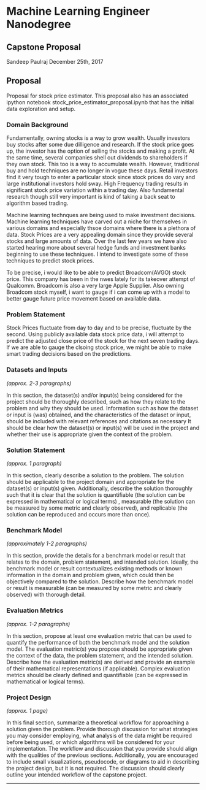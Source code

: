 # Machine Learning Engineer Nanodegree
## Capstone Proposal
Sandeep Paulraj 
December 25th, 2017

## Proposal

Proposal for stock price estimator.
This proposal also has an associated ipython notebook stock_price_estimator_proposal.ipynb that has the initial data exploration and setup.


### Domain Background

Fundamentally, owning stocks is a way to grow wealth. Usually investors buy stocks after some due dilligence and research. If the stock price goes up, the investor has the option of selling the stocks and making a profit. At the same time, several companies shell out dividends to shareholders if they own stock. This too is a way to accumulate wealth. However, traditional buy and hold techniques are no longer in vogue these days. Retail investors find it very tough to enter a particular stock since stock prices do vary and large institutional investors hold sway. High Frequency trading results in significant stock price variation within a trading day. Also fundamental research though still very important is kind of taking a back seat to algorithm based trading.

Machine learning technques are being used to make investment decisions. Machine learning techniques have carved out a niche for themselves in various domains and especially thsoe domains where there is a plethora of data. Stock Prices are a very appealing domain since they provide several stocks and large amounts of data. Over the last few years we have also started hearing more about several hedge funds and investment banks beginning to use these techniques. I intend to investigate some of these techniques to predict stock prices.

To be precise, i would like to be able to predict Broadcom(AVGO) stock price. This company has been in the nwes lately for its takeover attempt of Qualcomm. Broadcom is also a very large Apple Supplier. Also owning Broadcom stock myself, i want to gauge if i can come up with a model to better gauge future price movement based on available data.

### Problem Statement

Stock Prices fluctuate from day to day and to be precise, fluctuate by the second. Using publicly available data stock price data, i will attempt to predict the adjusted close price of the stock for the next seven trading days. If we are able to gauge the clsoing stock price, we might be able to make smart trading decisions based on the predictions.

### Datasets and Inputs
_(approx. 2-3 paragraphs)_

In this section, the dataset(s) and/or input(s) being considered for the project should be thoroughly described, such as how they relate to the problem and why they should be used. Information such as how the dataset or input is (was) obtained, and the characteristics of the dataset or input, should be included with relevant references and citations as necessary It should be clear how the dataset(s) or input(s) will be used in the project and whether their use is appropriate given the context of the problem.

### Solution Statement
_(approx. 1 paragraph)_

In this section, clearly describe a solution to the problem. The solution should be applicable to the project domain and appropriate for the dataset(s) or input(s) given. Additionally, describe the solution thoroughly such that it is clear that the solution is quantifiable (the solution can be expressed in mathematical or logical terms) , measurable (the solution can be measured by some metric and clearly observed), and replicable (the solution can be reproduced and occurs more than once).

### Benchmark Model
_(approximately 1-2 paragraphs)_

In this section, provide the details for a benchmark model or result that relates to the domain, problem statement, and intended solution. Ideally, the benchmark model or result contextualizes existing methods or known information in the domain and problem given, which could then be objectively compared to the solution. Describe how the benchmark model or result is measurable (can be measured by some metric and clearly observed) with thorough detail.

### Evaluation Metrics
_(approx. 1-2 paragraphs)_

In this section, propose at least one evaluation metric that can be used to quantify the performance of both the benchmark model and the solution model. The evaluation metric(s) you propose should be appropriate given the context of the data, the problem statement, and the intended solution. Describe how the evaluation metric(s) are derived and provide an example of their mathematical representations (if applicable). Complex evaluation metrics should be clearly defined and quantifiable (can be expressed in mathematical or logical terms).

### Project Design
_(approx. 1 page)_

In this final section, summarize a theoretical workflow for approaching a solution given the problem. Provide thorough discussion for what strategies you may consider employing, what analysis of the data might be required before being used, or which algorithms will be considered for your implementation. The workflow and discussion that you provide should align with the qualities of the previous sections. Additionally, you are encouraged to include small visualizations, pseudocode, or diagrams to aid in describing the project design, but it is not required. The discussion should clearly outline your intended workflow of the capstone project.

-----------
